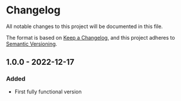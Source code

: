 # Changelog

All notable changes to this project will be documented in this file.

The format is based on [Keep a Changelog](https://keepachangelog.com/en/1.0.0/),
and this project adheres to [Semantic Versioning](https://semver.org/spec/v2.0.0.html).

## 1.0.0 - 2022-12-17

### Added

- First fully functional version

[1.0.0]: https://github.com/vsego/howigothere/releases/tag/v1.0.0
